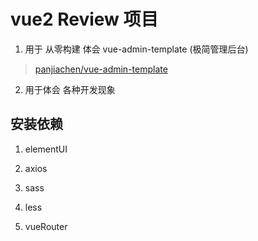  # vue2 Review 项目

1. 用于 从零构建 体会 vue-admin-template (极简管理后台)
  > [panjiachen/vue-admin-template](https://gitee.com/panjiachen/vue-admin-template)
2. 用于体会 各种开发现象



## 安装依赖

1. elementUI

2. axios

3. sass

4. less

5. vueRouter
